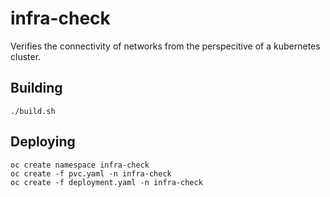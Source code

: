 # infra-check

Verifies the connectivity of networks from the perspecitive of a kubernetes cluster.

## Building

~~~
./build.sh
~~~

## Deploying

~~~
oc create namespace infra-check
oc create -f pvc.yaml -n infra-check
oc create -f deployment.yaml -n infra-check
~~~